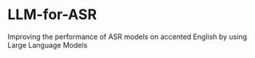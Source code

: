 # LLM-for-ASR
Improving the performance of ASR models on accented English by using Large Language Models
